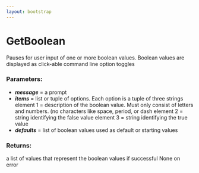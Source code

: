 ```yaml
---
layout: bootstrap
---
```


# GetBoolean

Pauses for user input of one or more boolean values. Boolean values are
        displayed as click-able command line option toggles
          

### Parameters:

- ***message*** = a prompt
- ***items*** = list or tuple of options. Each option is a tuple of three strings
  element 1 = description of the boolean value. Must only consist of letters
    and numbers. (no characters like space, period, or dash
  element 2 = string identifying the false value
  element 3 = string identifying the true value
- ***defaults*** = list of boolean values used as default or starting values
        

### Returns:


a list of values that represent the boolean values if successful
None on error
        


